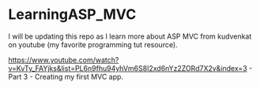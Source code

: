 # LearningASP_MVC
I will be updating this repo as I learn more about ASP MVC from kudvenkat on youtube (my favorite programming tut resource).

https://www.youtube.com/watch?v=KvTy_FAYjks&list=PL6n9fhu94yhVm6S8I2xd6nYz2ZORd7X2v&index=3 - Part 3 - Creating my first MVC app.
